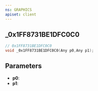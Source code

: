 ```yaml
---
ns: GRAPHICS
apiset: client
---
```

## _0x1FF8731BE1DFC0C0

```c
// 0x1FF8731BE1DFC0C0
void _0x1FF8731BE1DFC0C0(Any p0,Any p1);
```


## Parameters
* **p0**:
* **p1**: